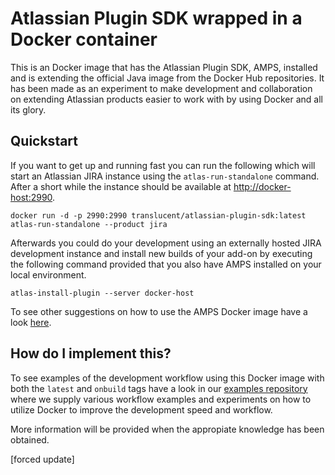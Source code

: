 # Atlassian Plugin SDK wrapped in a Docker container

This is an Docker image that has the Atlassian Plugin SDK, AMPS, installed and is extending the official Java image from the Docker Hub repositories. It has been made as an experiment to make development and collaboration on extending Atlassian products easier to work with by using Docker and all its glory.

## Quickstart

If you want to get up and running fast you can run the following which will start an Atlassian JIRA instance using the `atlas-run-standalone` command. After a short while the instance should be available at [http://docker-host:2990](http://docker-host:2990).

```
docker run -d -p 2990:2990 translucent/atlassian-plugin-sdk:latest atlas-run-standalone --product jira
```

Afterwards you could do your development using an externally hosted JIRA development instance and install new builds of your add-on by executing the following command provided that you also have AMPS installed on your local environment.

```
atlas-install-plugin --server docker-host
```

To see other suggestions on how to use the AMPS Docker image have a look [here](https://github.com/maj-translucent/docker-atlassian-plugin-templates).

## How do I implement this?

To see examples of the development workflow using this Docker image with both the `latest` and `onbuild` tags have a look in our
[examples repository](https://github.com/maj-translucent/docker-atlassian-plugin-templates) where we supply various workflow examples and experiments on how to utilize Docker to improve the development speed and workflow.

More information will be provided when the appropiate knowledge has been obtained.

[forced update]
